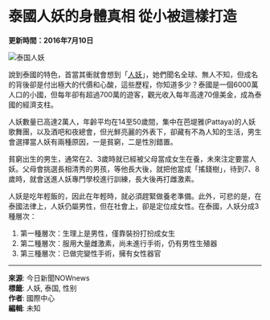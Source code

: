 # 泰國人妖的身體真相 從小被這樣打造

**更新時間：2016年7月10日**

![泰国人妖](https://s.yimg.com/ny/api/res/1.2/qRfbR0hPd_ROTnBjDaXqAQ--/YXBwaWQ9aGlnaGxhbmRlcjt3PTk2MDtoPTU5OTtjZj13ZWJw/https://media.zenfs.com/zh-Hant-TW/homerun/nownews.com/9f59b8d4a2b5a10fe9e46a18575a0aac)

說到泰國的特色，首當其衝就會想到「[人妖](https://tw.news.yahoo.com/tag/人妖)」，她們聞名全球、無人不知，但成名的背後卻是付出極大的代價和心酸，這些歷程，你知道多少？泰國是一個6000萬人口的小國，但每年卻有超過700萬的遊客，觀光收入每年高達70億美金，成為泰國的經濟支柱。

人妖數量已高達2萬人，年齡平均在14至50歲間，集中在芭堤雅(Pattaya)的人妖歌舞團，以及酒吧和夜總會，但光鮮亮麗的外表下，卻藏有不為人知的生活，男生會選擇當人妖有兩種原因，一是貧窮，二是性別錯置。

貧窮出生的男生，通常在2、3歲時就已經被父母當成女生在養，未來注定要當人妖。父母會挑選長相清秀的男孩，等他長大後，就把他當成「搖錢樹」，待到7、8歲時，就會送進人妖專門學校進行訓練，長大後再打雌激素。

人妖是吃年輕飯的，因此在年輕時，就必須趕緊做養老準備。此外，可悲的是，在泰國法律上，人妖仍屬男性，但在社會上，卻是定位成女性。在泰國，人妖分成3種層次：

1. 第一種層次：生理上是男性，僅靠裝扮打扮成女生
2. 第二種層次：服用大量雌激素，尚未進行手術，仍有男性生殖器
3. 第三種層次：已做完變性手術，擁有女性器官

---

**來源**: 今日新聞NOWnews  
**標籤**: 人妖, 泰国, 性别  
**作者**: 國際中心  
**編輯**: 未知  